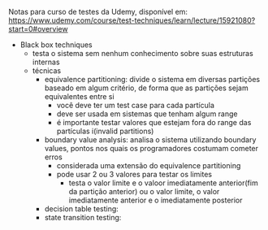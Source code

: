 Notas para curso de testes da Udemy, disponível em:  https://www.udemy.com/course/test-techniques/learn/lecture/15921080?start=0#overview

- Black box techniques
    - testa o sistema sem nenhum conhecimento sobre suas estruturas internas
    - técnicas
        - equivalence partitioning: divide o sistema em diversas partições baseado em algum critério, de forma que as partições sejam equivalentes entre si
            - você deve ter um test case para cada partícula
            - deve ser usada em sistemas que tenham algum range
            - é importante testar valores que estejam fora do range das partículas i(invalid partitions)
        - boundary value analysis: analisa o sistema utilizando boundary values, pontos nos quais os programadores costumam cometer erros
            - considerada uma extensão do equivalence partitioning
            - pode usar 2 ou 3 valores para testar os limites
                - testa o valor limite e o valoor imediatamente anterior(fim da partição anterior) ou o valor limite, o valor imediatamente anterior e o imediatamente posterior
        - decision table testing: 
        - state transition testing: 